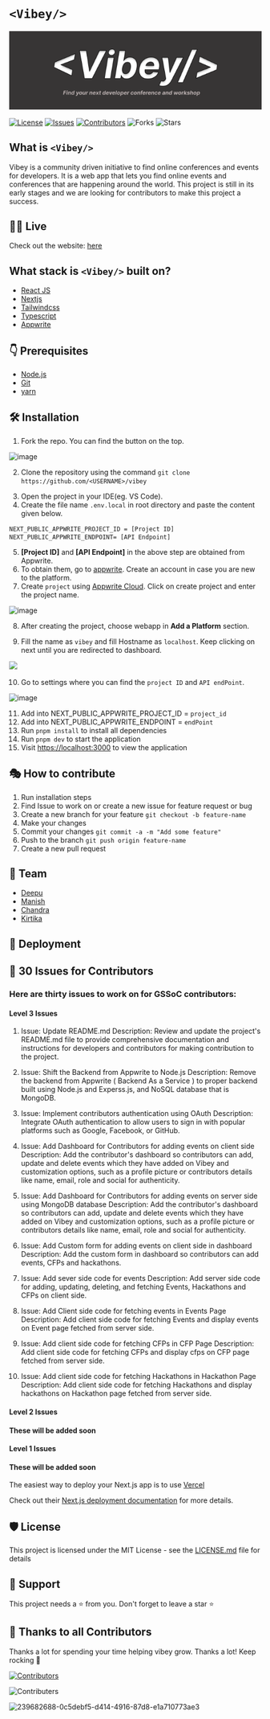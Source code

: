 # `<Vibey/>`

<p align="center">
<picture >
  <source media="(prefers-color-scheme: dark)"  srcset="/public/static/vibey_banner_dark.png">
  <source media="(prefers-color-scheme: light)" srcset="/public/static/vibey_banner_light.png">
  <img src="/public/static/vibey_banner_dark.png" alt="Fallback image">
</picture>
</p>

[![License](https://img.shields.io/badge/License-MIT-green.svg)](https://opensource.org/licenses/mit/) [![Issues](https://img.shields.io/github/issues/UniKonf/vibey)](https://github.com/UniKonf/vibey/issues) [![Contributors](https://img.shields.io/github/contributors/UniKonf/vibey)](https://github.com/UniKonf/vibey/graphs/contributors) ![Forks](https://img.shields.io/github/forks/UniKonf/vibey) ![Stars](https://img.shields.io/github/stars/UniKonf/vibey)

## What is `<Vibey/>`

Vibey is a community driven initiative to find online conferences and events for developers. It is a web app that lets you find online events and conferences that are happening around the world. This project is still in its early stages and we are looking for contributors to make this project a success.

## 👨‍💻 Live

Check out the website: [here](https://www.vibey.live/)

## What stack is `<Vibey/>` built on?

- [React JS](https://reactjs.org/)
- [Nextjs](https://nextjs.org/)
- [Tailwindcss](https://tailwindcss.com/)
- [Typescript](https://www.typescriptlang.org/)
- [Appwrite](https://appwrite.io)

## 👇 Prerequisites

- [Node.js](https://nodejs.org/en/)
- [Git](https://git-scm.com/)
- [yarn](https://yarnpkg.com/)

## 🛠️ Installation

1. Fork the repo. You can find the button on the top.

![image](https://github.com/Shalini469717/vibey/assets/99305545/da165a82-2905-4111-a18b-e4f3ad020306)

2. Clone the repository using the command `git clone https://github.com/<USERNAME>/vibey`
<!-- 3. Run `cd vibey` to change the working directory. -->
3. Open the project in your IDE(eg. VS Code).
4. Create the file name `.env.local` in root directory and paste the content given below.
<!-- 4. Create a file with extension `.env.local`. Add the following data into the file. -->

```
NEXT_PUBLIC_APPWRITE_PROJECT_ID = [Project ID]
NEXT_PUBLIC_APPWRITE_ENDPOINT= [API Endpoint]
```

5. **[Project ID]** and **[API Endpoint]** in the above step are obtained from Appwrite.
6. To obtain them, go to [appwrite](https://appwrite.io/). Create an account in case you are new to the platform.
7. Create `project` using [Appwrite Cloud](https://appwrite.io/docs/getting-started-for-web). Click on create project and enter the project name.

![image](https://github.com/Shalini469717/vibey/assets/99305545/3d6cdbc6-a0e6-46ee-9805-81dd34736149)

<!-- <img src = "https://github.com/Shalini469717/vibey/assets/99305545/99c7411b-28ba-45f6-ab75-e20e8aec309e" width = "800" height = "400"> -->

8. After creating the project, choose webapp in **Add a Platform** section.

<!-- ![image](https://github.com/Shalini469717/vibey/assets/99305545/be186627-10f8-4e14-a069-7ca96f4aa6ce) -->

9. Fill the name as `vibey` and fill Hostname as `localhost`. Keep clicking on next until you are redirected to dashboard.

<img src = "https://github.com/Shalini469717/vibey/assets/99305545/3a9d55dc-556f-494d-bca8-00f479ba3ebe">

10. Go to settings where you can find the `project ID` and `API endPoint`.

![image](https://github.com/Shalini469717/vibey/assets/99305545/6933ced5-b90e-4ad9-9bb6-0914970226bf)

11. Add into NEXT_PUBLIC_APPWRITE_PROJECT_ID = `project_id`
12. Add into NEXT_PUBLIC_APPWRITE_ENDPOINT = `endPoint`
13. Run `pnpm install` to install all dependencies
14. Run `pnpm dev` to start the application
15. Visit <https://localhost:3000> to view the application

## 🎭 How to contribute

1. Run installation steps
2. Find Issue to work on or create a new issue for feature request or bug
3. Create a new branch for your feature `git checkout -b feature-name`
4. Make your changes
5. Commit your changes `git commit -a -m "Add some feature"`
6. Push to the branch `git push origin feature-name`
7. Create a new pull request

## 👥 Team

- [Deepu](https://github.com/Deepu178)
- [Manish](https://github.com/money8203)
- [Chandra](https://github.com/Chandraprakash-Darji)
- [Kirtika](https://github.com/Kirtikagoyal)

## 🚀 Deployment

## 👥 30 Issues for Contributors

### Here are thirty issues to work on for GSSoC contributors:

#### Level 3 Issues

1. Issue: Update README.md
   Description: Review and update the project's README.md file to provide comprehensive
   documentation and instructions for developers and contributors for making contribution to the
   project.

2. Issue: Shift the Backend from Appwrite to Node.js
   Description: Remove the backend from Appwrite ( Backend As a Service ) to proper backend built
   using Node.js and Experss.js, and NoSQL database that is MongoDB.

3. Issue: Implement contributors authentication using OAuth
   Description: Integrate OAuth authentication to allow users to sign in with popular platforms
   such as Google, Facebook, or GitHub.

4. Issue: Add Dashboard for Contributors for adding events on client side
   Description: Add the contributor's dashboard so contributors can add, update and delete events
   which they have added on Vibey and customization options, such as a profile picture or
   contributors details like name, email, role and social for authenticity.

5. Issue: Add Dashboard for Contributors for adding events on server side using MongoDB database
   Description: Add the contributor's dashboard so contributors can add, update and delete events
   which they have added on Vibey and customization options, such as a profile picture or
   contributors details like name, email, role and social for authenticity.

6. Issue: Add Custom form for adding events on client side in dashboard
   Description: Add the custom form in dashboard so contributors can add events, CFPs and
   hackathons.

7. Issue: Add sever side code for events
   Description: Add server side code for adding, updating, deleting, and fetching Events,
   Hackathons and CFPs on client side.

8. Issue: Add Client side code for fetching events in Events Page
   Description: Add client side code for fetching Events and display events on Event page fetched
   from server side.

9. Issue: Add client side code for fetching CFPs in CFP Page
   Description: Add client side code for fetching CFPs and display cfps on CFP page fetched
   from server side.

10. Issue: Add client side code for fetching Hackathons in Hackathon Page
    Description: Add client side code for fetching Hackathons and display hackathons on Hackathon
    page fetched from server side.

#### Level 2 Issues

#### These will be added soon

#### Level 1 Issues

#### These will be added soon

The easiest way to deploy your Next.js app is to use [Vercel](https://vercel.com/new?utm_medium=default-template&filter=next.js&utm_source=create-next-app&utm_campaign=create-next-app-readme)

Check out their [Next.js deployment documentation](https://nextjs.org/docs/deployment) for more details.

## 🛡️ License

This project is licensed under the MIT License - see the [LICENSE.md](./LICENSE) file for details

## 🙏 Support

This project needs a ⭐️ from you. Don't forget to leave a star ⭐️

## 💪 Thanks to all Contributors

Thanks a lot for spending your time helping vibey grow. Thanks a lot! Keep rocking 🍻

[![Contributors](https://contrib.rocks/image?repo=UniKonf/vibey)](https://github.com/UniKonf/vibey/graphs/contributors)

![Contributers](https://camo.githubusercontent.com/37b009b52b3a9af7886f52e75cd76d1b32fef331ab1dc2108089c0ced0b7635f/68747470733a2f2f7777772e6461746f636d732d6173736574732e636f6d2f33313034392f313631383938333239372d706f77657265642d62792d76657263656c2e737667)

![239682688-0c5debf5-d414-4916-87d8-e1a710773ae3](https://github.com/UniKonf/vibey/assets/68677868/c2bec790-2ad7-4f22-aa3a-e201e7a11324)
